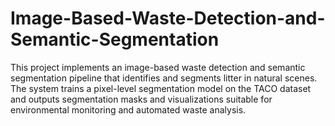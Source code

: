 # Image-Based-Waste-Detection-and-Semantic-Segmentation
This project implements an image-based waste detection and semantic segmentation pipeline that identifies and segments litter in natural scenes. The system trains a pixel-level segmentation model on the TACO dataset and outputs segmentation masks and visualizations suitable for environmental monitoring and automated waste analysis.
